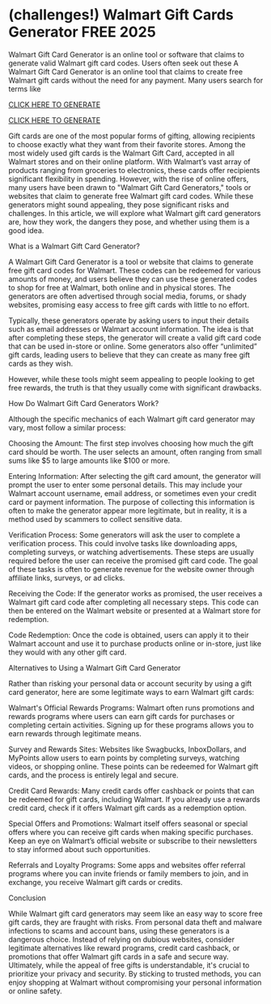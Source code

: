 # (challenges!) Walmart Gift Cards Generator FREE 2025 

Walmart Gift Card Generator is an online tool or software that claims to generate valid Walmart gift card codes. Users often seek out these A Walmart Gift Card Generator is an online tool that claims to create free Walmart gift cards without the need for any payment. Many users search for terms like

[CLICK HERE TO GENERATE](https://appbitly.com/Walmart-2025)

[CLICK HERE TO GENERATE](https://appbitly.com/Walmart-2025)

Gift cards are one of the most popular forms of gifting, allowing recipients to choose exactly what they want from their favorite stores. Among the most widely used gift cards is the Walmart Gift Card, accepted in all Walmart stores and on their online platform. With Walmart’s vast array of products ranging from groceries to electronics, these cards offer recipients significant flexibility in spending. However, with the rise of online offers, many users have been drawn to "Walmart Gift Card Generators," tools or websites that claim to generate free Walmart gift card codes. While these generators might sound appealing, they pose significant risks and challenges. In this article, we will explore what Walmart gift card generators are, how they work, the dangers they pose, and whether using them is a good idea.

What is a Walmart Gift Card Generator?

A Walmart Gift Card Generator is a tool or website that claims to generate free gift card codes for Walmart. These codes can be redeemed for various amounts of money, and users believe they can use these generated codes to shop for free at Walmart, both online and in physical stores. The generators are often advertised through social media, forums, or shady websites, promising easy access to free gift cards with little to no effort.

Typically, these generators operate by asking users to input their details such as email addresses or Walmart account information. The idea is that after completing these steps, the generator will create a valid gift card code that can be used in-store or online. Some generators also offer “unlimited” gift cards, leading users to believe that they can create as many free gift cards as they wish.

However, while these tools might seem appealing to people looking to get free rewards, the truth is that they usually come with significant drawbacks.

How Do Walmart Gift Card Generators Work?

Although the specific mechanics of each Walmart gift card generator may vary, most follow a similar process:

Choosing the Amount: The first step involves choosing how much the gift card should be worth. The user selects an amount, often ranging from small sums like $5 to large amounts like $100 or more.

Entering Information: After selecting the gift card amount, the generator will prompt the user to enter some personal details. This may include your Walmart account username, email address, or sometimes even your credit card or payment information. The purpose of collecting this information is often to make the generator appear more legitimate, but in reality, it is a method used by scammers to collect sensitive data.

Verification Process: Some generators will ask the user to complete a verification process. This could involve tasks like downloading apps, completing surveys, or watching advertisements. These steps are usually required before the user can receive the promised gift card code. The goal of these tasks is often to generate revenue for the website owner through affiliate links, surveys, or ad clicks.

Receiving the Code: If the generator works as promised, the user receives a Walmart gift card code after completing all necessary steps. This code can then be entered on the Walmart website or presented at a Walmart store for redemption.

Code Redemption: Once the code is obtained, users can apply it to their Walmart account and use it to purchase products online or in-store, just like they would with any other gift card.

Alternatives to Using a Walmart Gift Card Generator

Rather than risking your personal data or account security by using a gift card generator, here are some legitimate ways to earn Walmart gift cards:

Walmart's Official Rewards Programs: Walmart often runs promotions and rewards programs where users can earn gift cards for purchases or completing certain activities. Signing up for these programs allows you to earn rewards through legitimate means.

Survey and Rewards Sites: Websites like Swagbucks, InboxDollars, and MyPoints allow users to earn points by completing surveys, watching videos, or shopping online. These points can be redeemed for Walmart gift cards, and the process is entirely legal and secure.

Credit Card Rewards: Many credit cards offer cashback or points that can be redeemed for gift cards, including Walmart. If you already use a rewards credit card, check if it offers Walmart gift cards as a redemption option.

Special Offers and Promotions: Walmart itself offers seasonal or special offers where you can receive gift cards when making specific purchases. Keep an eye on Walmart’s official website or subscribe to their newsletters to stay informed about such opportunities.

Referrals and Loyalty Programs: Some apps and websites offer referral programs where you can invite friends or family members to join, and in exchange, you receive Walmart gift cards or credits.

Conclusion

While Walmart gift card generators may seem like an easy way to score free gift cards, they are fraught with risks. From personal data theft and malware infections to scams and account bans, using these generators is a dangerous choice. Instead of relying on dubious websites, consider legitimate alternatives like reward programs, credit card cashback, or promotions that offer Walmart gift cards in a safe and secure way. Ultimately, while the appeal of free gifts is understandable, it's crucial to prioritize your privacy and security. By sticking to trusted methods, you can enjoy shopping at Walmart without compromising your personal information or online safety.
